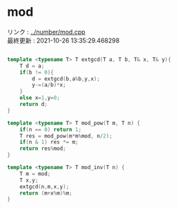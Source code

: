 # mod
リンク : [../number/mod.cpp](../number/mod.cpp)    
最終更新 : 2021-10-26 13:35:29.468298

```cpp

template <typename T> T extgcd(T a, T b, T& x, T& y){
    T d = a;
    if(b != 0){
        d = extgcd(b,a%b,y,x);
        y-=(a/b)*x;
    }
    else x=1,y=0;
    return d;
}

template <typename T> T mod_pow(T m, T n) {
    if(n == 0) return 1;
    T res = mod_pow(m*m%mod, n/2);
    if(n & 1) res *= m;
    return res%mod;
}

template <typename T> T mod_inv(T n) {
    T m = mod;
    T x,y;
    extgcd(n,m,x,y);
    return (m+x%m)%m;
}
```